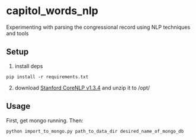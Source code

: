capitol_words_nlp
=================

Experimenting with parsing the congressional record using NLP techniques and tools

Setup
-----

1. install deps

```
pip install -r requirements.txt
```

2. download [Stanford CoreNLP v1.3.4](http://nlp.stanford.edu/software/stanford-corenlp-full-2012-11-12.zip) and unzip it to /opt/

Usage
-----

First, get mongo running. Then:

```
python import_to_mongo.py path_to_data_dir desired_name_of_mongo_db
```

